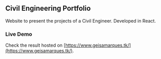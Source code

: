 ## Civil Engineering Portfolio

Website to present the projects of a Civil Engineer.
Developed in React.

### Live Demo

Check the result hosted on [https://www.geisamarques.tk/](https://www.geisamarques.tk/).

